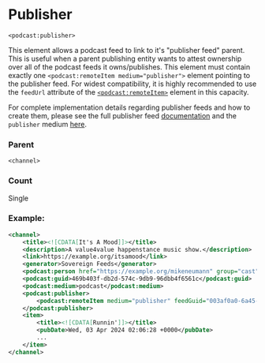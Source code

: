 # Publisher

`<podcast:publisher>`

This element allows a podcast feed to link to it's "publisher feed" parent. This is useful when a parent publishing entity wants to attest ownership over all of the podcast feeds it owns/publishes. This element must contain exactly one `<podcast:remoteItem medium="publisher">` element pointing to the publisher feed. For widest compatibility, it is highly recommended to use the `feedUrl` attribute of the [`<podcast:remoteItem>`](remote-item.md) element in this capacity.

For complete implementation details regarding publisher feeds and how to create them, please see the full publisher feed [documentation](../../publishers/publishers.md) and the `publisher` medium [here](./medium.md#medium).

### Parent

`<channel>`

### Count

Single

### Example:

```xml
<channel>
    <title><![CDATA[It's A Mood]]></title>
    <description>A value4value happenstance music show.</description>
    <link>https://example.org/itsamood</link>
    <generator>Sovereign Feeds</generator>
    <podcast:person href="https://example.org/mikeneumann" group="cast" role="host" img="https://example.org/mikeneumann/image.jpg">Mike Neumann</podcast:person>
    <podcast:guid>469b403f-db2d-574c-9db9-96dbb4f6561c</podcast:guid>
    <podcast:medium>podcast</podcast:medium>
    <podcast:publisher>
        <podcast:remoteItem medium="publisher" feedGuid="003af0a0-6a45-55cf-b765-68e3d349551a" feedUrl="https://agilesetmedia.com/assets/static/feeds/publisher.xml"/>
    </podcast:publisher>
    <item>
        <title><![CDATA[Runnin']]></title>
        <pubDate>Wed, 03 Apr 2024 02:06:28 +0000</pubDate>
        ...
    </item>
</channel>
```
